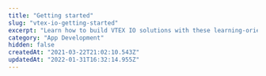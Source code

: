```yaml
---
title: "Getting started"
slug: "vtex-io-getting-started"
excerpt: "Learn how to build VTEX IO solutions with these learning-oriented tutorials."
category: "App Development"
hidden: false
createdAt: "2021-03-22T21:02:10.543Z"
updatedAt: "2022-01-31T16:32:14.955Z"
---
```


<Flex>

<WhatsNextCard
title="Storefront theme"
description= "Design captivating ecommerce themes using Store Framework."
linkTo="https://developers.vtex.com/docs/guides/getting-started-3"
linkTitle="See more"
/>

<WhatsNextCard
title="React apps"
description= "Build dynamic ecommerce apps with React on VTEX IO."
linkTo="https://developers.vtex.com/docs/guides/vtex-io-documentation-1-developing-storefront-apps-using-react-and-vtex-io"
linkTitle="See more"
/>

<WhatsNextCard
title="Pixel apps"
description= "Integrate your store with third party solutions by developing a VTEX IO Pixel App."
linkTo="https://developers.vtex.com/docs/guides/vtex-io-documentation-1-developnativeintegrationswithpixelapps"
linkTitle="See more"
/>

<WhatsNextCard
title="Services"
description= "Develop robust backend services on VTEX IO using VTEX Core Commerce APIs."
linkTo="https://developers.vtex.com/docs/guides/vtex-io-documentation-developing-service-configuration-apps"
linkTitle="See more"
/>

</Flex>
